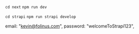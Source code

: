 `cd next`
`npm run dev`

`cd strapi`
`npm run strapi develop`

email: "kevin@folinus.com",
password: "welcomeToStrapi123",